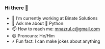 ### Hi there 👋

<!--
**mnislam01/mnislam01** is a ✨ _special_ ✨ repository because its `README.md` (this file) appears on your GitHub profile.
-->

- :office: I’m currently working at Binate Solutions 
- 💬 Ask me about :snake: Python 
- 📫 How to reach me: mnazrul.c@gmail.com
- 😄 Pronouns: He/Him 
- ⚡ Fun fact: I can make jokes about anything
